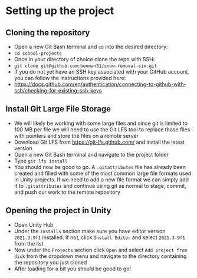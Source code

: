 # Setting up the project
## Cloning the repository
+ Open a new Git Bash terminal and `cd` into the desired directory:
+ `cd school-projects`
+ Once in your directory of choice clone the repo with SSH:
+ `git clone git@github.com:benman31/snow-removal-sim.git`
+ If you do not yet have an SSH key associated with your GitHub account, you can follow the instructions provided here:
+ https://docs.github.com/en/authentication/connecting-to-github-with-ssh/checking-for-existing-ssh-keys

## Install Git Large File Storage
+ We will likely be working with some large files and since git is limited to 100 MB per file we will need to use the Git LFS tool to replace those files with pointers and store the files on a remote server
+ Download Git LFS from https://git-lfs.github.com/ and install the latest version
+ Open a new Git Bash terminal and navigate to the project folder
+ Type `git lfs install`
+ You should now be good to go. A `.gitattributes` file has already been created and filled with some of the most common large file formats used in Unity projects. If we need to add a new file format we can simply add it to `.gitattributes` and continue using git as normal to stage, commit, and push our work to the remote repository

## Opening the project in Unity
+ Open Unity Hub
+ Under the `Installs` section make sure you have editor version `2021.3.9f1` installed. If not, click `Install Editor` and select `2021.3.9f1` from the list
+ Now under the `Projects` section click `Open` and select `Add project from disk` from the dropdown menu and navigate to the directory containing the repository you just cloned
+ After loading for a bit you should be good to go!

